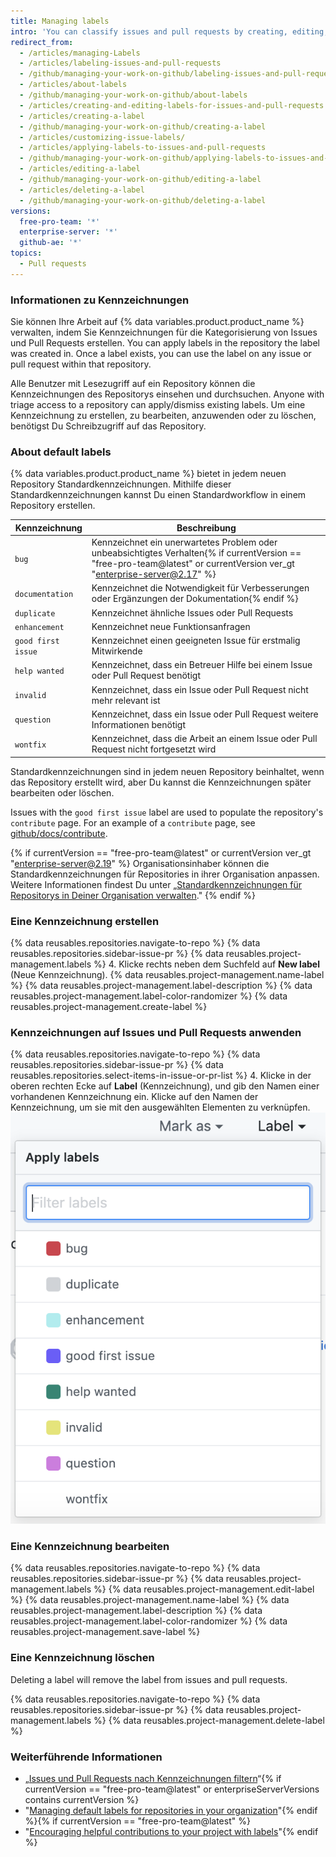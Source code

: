 ```yaml
---
title: Managing labels
intro: 'You can classify issues and pull requests by creating, editing, applying, and deleting labels.'
redirect_from:
  - /articles/managing-Labels
  - /articles/labeling-issues-and-pull-requests
  - /github/managing-your-work-on-github/labeling-issues-and-pull-requests
  - /articles/about-labels
  - /github/managing-your-work-on-github/about-labels
  - /articles/creating-and-editing-labels-for-issues-and-pull-requests
  - /articles/creating-a-label
  - /github/managing-your-work-on-github/creating-a-label
  - /articles/customizing-issue-labels/
  - /articles/applying-labels-to-issues-and-pull-requests
  - /github/managing-your-work-on-github/applying-labels-to-issues-and-pull-requests
  - /articles/editing-a-label
  - /github/managing-your-work-on-github/editing-a-label
  - /articles/deleting-a-label
  - /github/managing-your-work-on-github/deleting-a-label
versions:
  free-pro-team: '*'
  enterprise-server: '*'
  github-ae: '*'
topics:
  - Pull requests
---
```


### Informationen zu Kennzeichnungen

Sie können Ihre Arbeit auf {% data variables.product.product_name %} verwalten, indem Sie Kennzeichnungen für die Kategorisierung von Issues und Pull Requests erstellen. You can apply labels in the repository the label was created in. Once a label exists, you can use the label on any issue or pull request within that repository.

Alle Benutzer mit Lesezugriff auf ein Repository können die Kennzeichnungen des Repositorys einsehen und durchsuchen. Anyone with triage access to a repository can apply/dismiss existing labels. Um eine Kennzeichnung zu erstellen, zu bearbeiten, anzuwenden oder zu löschen, benötigst Du Schreibzugriff auf das Repository.

### About default labels

{% data variables.product.product_name %} bietet in jedem neuen Repository Standardkennzeichnungen. Mithilfe dieser Standardkennzeichnungen kannst Du einen Standardworkflow in einem Repository erstellen.

| Kennzeichnung      | Beschreibung                                                                                                                                                             |
| ------------------ | ------------------------------------------------------------------------------------------------------------------------------------------------------------------------ |
| `bug`              | Kennzeichnet ein unerwartetes Problem oder unbeabsichtigtes Verhalten{% if currentVersion == "free-pro-team@latest" or currentVersion ver_gt "enterprise-server@2.17" %}
| `documentation`    | Kennzeichnet die Notwendigkeit für Verbesserungen oder Ergänzungen der Dokumentation{% endif %}
| `duplicate`        | Kennzeichnet ähnliche Issues oder Pull Requests                                                                                                                          |
| `enhancement`      | Kennzeichnet neue Funktionsanfragen                                                                                                                                      |
| `good first issue` | Kennzeichnet einen geeigneten Issue für erstmalig Mitwirkende                                                                                                            |
| `help wanted`      | Kennzeichnet, dass ein Betreuer Hilfe bei einem Issue oder Pull Request benötigt                                                                                         |
| `invalid`          | Kennzeichnet, dass ein Issue oder Pull Request nicht mehr relevant ist                                                                                                   |
| `question`         | Kennzeichnet, dass ein Issue oder Pull Request weitere Informationen benötigt                                                                                            |
| `wontfix`          | Kennzeichnet, dass die Arbeit an einem Issue oder Pull Request nicht fortgesetzt wird                                                                                    |

Standardkennzeichnungen sind in jedem neuen Repository beinhaltet, wenn das Repository erstellt wird, aber Du kannst die Kennzeichnungen später bearbeiten oder löschen.

Issues with the `good first issue` label are used to populate the repository's `contribute` page. For an example of a `contribute` page, see [github/docs/contribute](https://github.com/github/docs/contribute).

{% if currentVersion == "free-pro-team@latest" or currentVersion ver_gt "enterprise-server@2.19" %}
Organisationsinhaber können die Standardkennzeichnungen für Repositories in ihrer Organisation anpassen. Weitere Informationen findest Du unter „[Standardkennzeichnungen für Repositorys in Deiner Organisation verwalten](/articles/managing-default-labels-for-repositories-in-your-organization)."
{% endif %}

### Eine Kennzeichnung erstellen


{% data reusables.repositories.navigate-to-repo %}
{% data reusables.repositories.sidebar-issue-pr %}
{% data reusables.project-management.labels %}
4. Klicke rechts neben dem Suchfeld auf **New label** (Neue Kennzeichnung).
{% data reusables.project-management.name-label %}
{% data reusables.project-management.label-description %}
{% data reusables.project-management.label-color-randomizer %}
{% data reusables.project-management.create-label %}

### Kennzeichnungen auf Issues und Pull Requests anwenden


{% data reusables.repositories.navigate-to-repo %}
{% data reusables.repositories.sidebar-issue-pr %}
{% data reusables.repositories.select-items-in-issue-or-pr-list %}
4. Klicke in der oberen rechten Ecke auf **Label** (Kennzeichnung), und gib den Namen einer vorhandenen Kennzeichnung ein. Klicke auf den Namen der Kennzeichnung, um sie mit den ausgewählten Elementen zu verknüpfen. ![Dropdownmenü „Issues Milestone assignment" (Issue-Meilenstein-Zuordnung)](/assets/images/help/issues/issues_applying_labels_dropdown.png)

### Eine Kennzeichnung bearbeiten

{% data reusables.repositories.navigate-to-repo %}
{% data reusables.repositories.sidebar-issue-pr %}
{% data reusables.project-management.labels %}
{% data reusables.project-management.edit-label %}
{% data reusables.project-management.name-label %}
{% data reusables.project-management.label-description %}
{% data reusables.project-management.label-color-randomizer %}
{% data reusables.project-management.save-label %}

### Eine Kennzeichnung löschen
Deleting a label will remove the label from issues and pull requests.

{% data reusables.repositories.navigate-to-repo %}
{% data reusables.repositories.sidebar-issue-pr %}
{% data reusables.project-management.labels %}
{% data reusables.project-management.delete-label %}

### Weiterführende Informationen
- „[Issues und Pull Requests nach Kennzeichnungen filtern](/articles/filtering-issues-and-pull-requests-by-labels)“{% if currentVersion == "free-pro-team@latest" or enterpriseServerVersions contains currentVersion %}
- "[Managing default labels for repositories in your organization](/articles/managing-default-labels-for-repositories-in-your-organization)"{% endif %}{% if currentVersion == "free-pro-team@latest" %}
- "[Encouraging helpful contributions to your project with labels](/communities/setting-up-your-project-for-healthy-contributions/encouraging-helpful-contributions-to-your-project-with-labels)"{% endif %}
